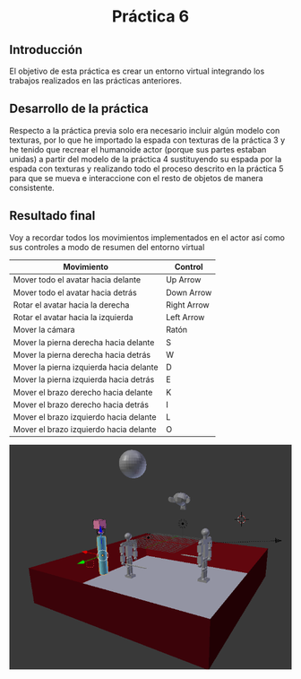 <h1 style="text-align: center;">Práctica 6</h1>

## Introducción
El objetivo de esta práctica es crear un entorno virtual integrando los trabajos realizados en las prácticas anteriores.

## Desarrollo de la práctica
Respecto a la práctica previa solo era necesario incluir algún modelo con texturas, por lo que he importado la espada con texturas de la práctica 3 y he tenido que recrear el humanoide actor (porque sus partes estaban unidas) a partir del modelo de la práctica 4 sustituyendo su espada por la espada con texturas y realizando todo el proceso descrito en la práctica 5 para que se mueva e interaccione con el resto de objetos de manera consistente.

## Resultado final
Voy a recordar todos los movimientos implementados en el actor así como sus controles a modo de resumen del entorno virtual

<table>
  <thead>
    <tr>
      <th>Movimiento</th>
      <th class="control">Control</th>
    </tr>
  </thead>
  <tbody>
    <tr>
      <td>Mover todo el avatar hacia delante</td>
      <td class="control">Up Arrow</td>
    </tr>
    <tr>
      <td>Mover todo el avatar hacia detrás</td>
      <td class="control">Down Arrow</td>
    </tr>
    <tr>
      <td>Rotar el avatar hacia la derecha</td>
      <td class="control">Right Arrow</td>
    </tr>
    <tr>
      <td>Rotar el avatar hacia la izquierda</td>
      <td class="control">Left Arrow</td>
    </tr>
    <tr>
      <td>Mover la cámara</td>
      <td class="control">Ratón</td>
    </tr>
    <tr>
      <td>Mover la pierna derecha hacia delante</td>
      <td class="control">S</td>
    </tr>
    <tr>
      <td>Mover la pierna derecha hacia detrás</td>
      <td class="control">W</td>
    </tr>
    <tr>
      <td>Mover la pierna izquierda hacia delante</td>
      <td class="control">D</td>
    </tr>
    <tr>
      <td>Mover la pierna izquierda hacia detrás</td>
      <td class="control">E</td>
    </tr>
    <tr>
      <td>Mover el brazo derecho hacia delante</td>
      <td class="control">K</td>
    </tr>
    <tr>
      <td>Mover el brazo derecho hacia detrás</td>
      <td class="control">I</td>
    </tr>
    <tr>
      <td>Mover el brazo izquierdo hacia delante</td>
      <td class="control">L</td>
    </tr>
    <tr>
      <td>Mover el brazo izquierdo hacia delante</td>
      <td class="control">O</td>
    </tr>
  </tbody>
</table>


<img alt="Entorno final" src="doc_imgs/modeloFinal.png" style="display: block; margin: auto"/>
